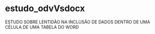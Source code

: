 # estudo_odvVsdocx
ESTUDO SOBRE LENTIDÃO NA INCLUSÃO DE DADOS DENTRO DE UMA CÉLULA DE UMA TABELA DO WORD

